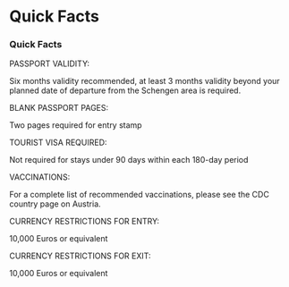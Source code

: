 # Quick Facts

### Quick Facts

PASSPORT VALIDITY:

Six months validity recommended, at least 3 months validity beyond your planned date of departure from the Schengen area is required.

BLANK PASSPORT PAGES:

Two pages required for entry stamp

TOURIST VISA REQUIRED:

Not required for stays under 90 days within each 180-day period

VACCINATIONS:

For a complete list of recommended vaccinations, please see the CDC country page on Austria.

CURRENCY RESTRICTIONS FOR ENTRY:

10,000 Euros or equivalent

CURRENCY RESTRICTIONS FOR EXIT:

10,000 Euros or equivalent